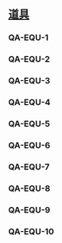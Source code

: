 ## [道具](813)

### QA-EQU-1

### QA-EQU-2

### QA-EQU-3

### QA-EQU-4

### QA-EQU-5

### QA-EQU-6

### QA-EQU-7

### QA-EQU-8

### QA-EQU-9

### QA-EQU-10
